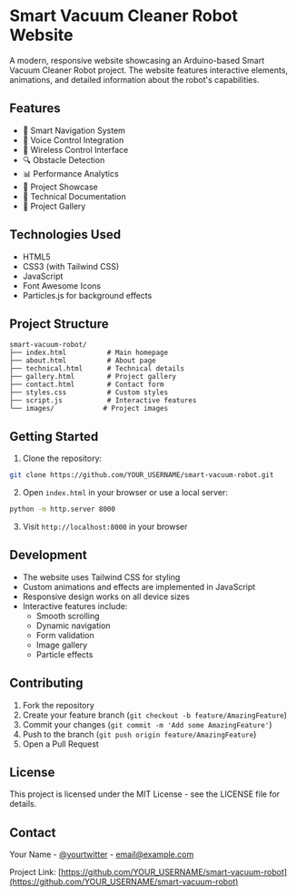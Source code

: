 # Smart Vacuum Cleaner Robot Website

A modern, responsive website showcasing an Arduino-based Smart Vacuum Cleaner Robot project. The website features interactive elements, animations, and detailed information about the robot's capabilities.

## Features

- 🧹 Smart Navigation System
- 🎤 Voice Control Integration
- 📱 Wireless Control Interface
- 🔍 Obstacle Detection
- 📊 Performance Analytics
- 🎯 Project Showcase
- 📝 Technical Documentation
- 📸 Project Gallery

## Technologies Used

- HTML5
- CSS3 (with Tailwind CSS)
- JavaScript
- Font Awesome Icons
- Particles.js for background effects

## Project Structure

```
smart-vacuum-robot/
├── index.html          # Main homepage
├── about.html          # About page
├── technical.html      # Technical details
├── gallery.html        # Project gallery
├── contact.html        # Contact form
├── styles.css          # Custom styles
├── script.js           # Interactive features
└── images/            # Project images
```

## Getting Started

1. Clone the repository:
```bash
git clone https://github.com/YOUR_USERNAME/smart-vacuum-robot.git
```

2. Open `index.html` in your browser or use a local server:
```bash
python -m http.server 8000
```

3. Visit `http://localhost:8000` in your browser

## Development

- The website uses Tailwind CSS for styling
- Custom animations and effects are implemented in JavaScript
- Responsive design works on all device sizes
- Interactive features include:
  - Smooth scrolling
  - Dynamic navigation
  - Form validation
  - Image gallery
  - Particle effects

## Contributing

1. Fork the repository
2. Create your feature branch (`git checkout -b feature/AmazingFeature`)
3. Commit your changes (`git commit -m 'Add some AmazingFeature'`)
4. Push to the branch (`git push origin feature/AmazingFeature`)
5. Open a Pull Request

## License

This project is licensed under the MIT License - see the LICENSE file for details.

## Contact

Your Name - [@yourtwitter](https://twitter.com/yourtwitter) - email@example.com

Project Link: [https://github.com/YOUR_USERNAME/smart-vacuum-robot](https://github.com/YOUR_USERNAME/smart-vacuum-robot) 